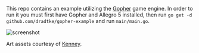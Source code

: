 This repo contains an example utilizing the [Gopher](https://github.com/dradtke/gopher) game engine. In order to run it you must first have Gopher and Allegro 5 installed, then run `go get -d github.com/dradtke/gopher-example` and run `main/main.go`.

![screenshot](https://github.com/dradtke/gopher-example/raw/master/screenshot.png)

Art assets courtesy of [Kenney](http://www.kenney.nl).
